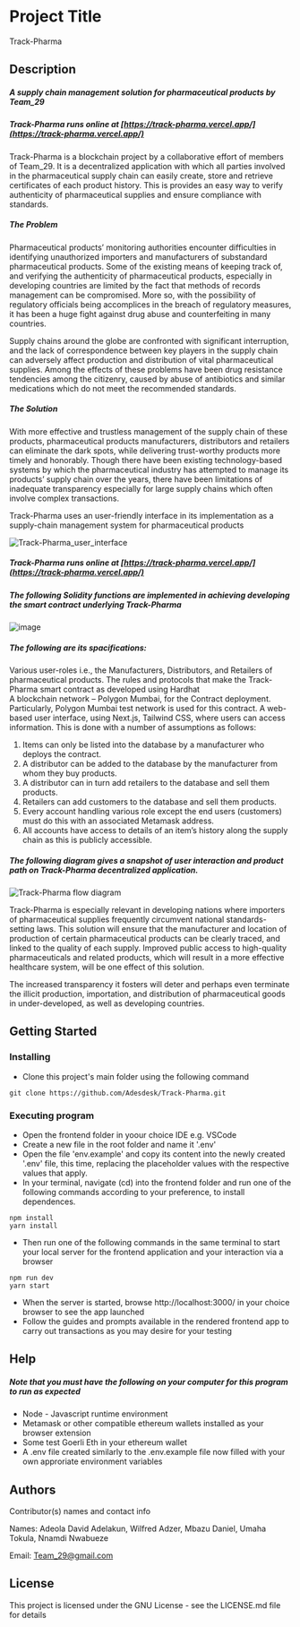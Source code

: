 # Project Title

Track-Pharma

## Description

##### A supply chain management solution for pharmaceutical products by Team_29

##### Track-Pharma runs online at [https://track-pharma.vercel.app/](https://track-pharma.vercel.app/)

Track-Pharma is a blockchain project by a collaborative effort of members of Team_29. It is a decentralized application with which all parties involved in the pharmaceutical supply chain can easily create, store and retrieve certificates of each product history. This is provides an easy way to verify authenticity of pharmaceutical supplies and ensure compliance with standards.

##### The Problem

Pharmaceutical products’ monitoring authorities encounter difficulties in identifying unauthorized importers and manufacturers of substandard pharmaceutical products. Some of the existing means of keeping track of, and verifying the authenticity of pharmaceutical products, especially in developing countries are limited by the fact that methods of records management can be compromised. More so, with the possibility of regulatory officials being accomplices in the breach of regulatory measures, it has been a huge fight against drug abuse and counterfeiting in many countries.

Supply chains around the globe are confronted with significant interruption, and the lack of correspondence between key players in the supply chain can adversely affect production and distribution of vital pharmaceutical supplies. Among the effects of these problems have been drug resistance tendencies among the citizenry, caused by abuse of antibiotics and similar medications which do not meet the recommended standards.

##### The Solution

With more effective and trustless management of the supply chain of these products, pharmaceutical products manufacturers, distributors and retailers can eliminate the dark spots, while delivering trust-worthy products more timely and honorably. Though there have been existing technology-based systems by which the pharmaceutical industry has attempted to manage its products’ supply chain over the years, there have been limitations of inadequate transparency especially for large supply chains which often involve complex transactions.

Track-Pharma uses an user-friendly interface in its implementation as a supply-chain management system for pharmaceutical products

![Track-Pharma_user_interface](https://user-images.githubusercontent.com/101281102/214290533-35e7965e-1e43-4a18-8f7e-b2119b43266e.JPG)

##### Track-Pharma runs online at [https://track-pharma.vercel.app/](https://track-pharma.vercel.app/)

##### The following Solidity functions are implemented in achieving developing the smart contract underlying Track-Pharma

![image](https://user-images.githubusercontent.com/101281102/214293128-93b15f3c-1d51-4886-8adf-20c4f0774e70.png)

##### The following are its spacifications:

Various user-roles i.e., the Manufacturers, Distributors, and Retailers of pharmaceutical products.
The rules and protocols that make the Track-Pharma smart contract as developed using Hardhat  
A blockchain network – Polygon Mumbai, for the Contract deployment. Particularly, Polygon Mumbai test network is used for this contract.
A web-based user interface, using Next.js, Tailwind CSS, where users can access information. This is done with a number of assumptions as follows:

1. Items can only be listed into the database by a manufacturer who deploys the contract.
2. A distributor can be added to the database by the manufacturer from whom they buy products.
3. A distributor can in turn add retailers to the database and sell them products.
4. Retailers can add customers to the database and sell them products.
5. Every account handling various role except the end users (customers) must do this with an associated Metamask address.
6. All accounts have access to details of an item’s history along the supply chain as this is publicly accessible.

##### The following diagram gives a snapshot of user interaction and product path on Track-Pharma decentralized application.

![Track-Pharma flow diagram](https://user-images.githubusercontent.com/101281102/213938545-e689bbc6-6573-4a2c-aab9-79a8ec7fc92e.JPG)

Track-Pharma is especially relevant in developing nations where importers of pharmaceutical supplies frequently circumvent national standards-setting laws. This solution will ensure that the manufacturer and location of production of certain pharmaceutical products can be clearly traced, and linked to the quality of each supply. Improved public access to high-quality pharmaceuticals and related products, which will result in a more effective healthcare system, will be one effect of this solution.

The increased transparency it fosters will deter and perhaps even terminate the illicit production, importation, and distribution of pharmaceutical goods in under-developed, as well as developing countries.

## Getting Started

### Installing

- Clone this project's main folder using the following command

```
git clone https://github.com/Adesdesk/Track-Pharma.git
```

### Executing program

- Open the frontend folder in yoour choice IDE e.g. VSCode
- Create a new file in the root folder and name it '.env'
- Open the file 'env.example' and copy its content into the newly created '.env' file, this time, replacing the placeholder values with the respective values that apply.
- In your terminal, navigate (cd) into the frontend folder and run one of the following commands according to your preference, to install dependences.

```
npm install
yarn install
```

- Then run one of the following commands in the same terminal to start your local server for the frontend application and your interaction via a browser

```
npm run dev
yarn start
```

- When the server is started, browse http://localhost:3000/ in your choice browser to see the app launched
- Follow the guides and prompts available in the rendered frontend app to carry out transactions as you may desire for your testing

## Help

##### Note that you must have the following on your computer for this program to run as expected

- Node - Javascript runtime environment
- Metamask or other compatible ethereum wallets installed as your browser extension
- Some test Goerli Eth in your ethereum wallet
- A .env file created similarly to the .env.example file now filled with your own approriate environment variables

## Authors

Contributor(s) names and contact info

Names: Adeola David Adelakun, Wilfred Adzer, Mbazu Daniel, Umaha Tokula, Nnamdi Nwabueze

Email: Team_29@gmail.com

## License

This project is licensed under the GNU License - see the LICENSE.md file for details
